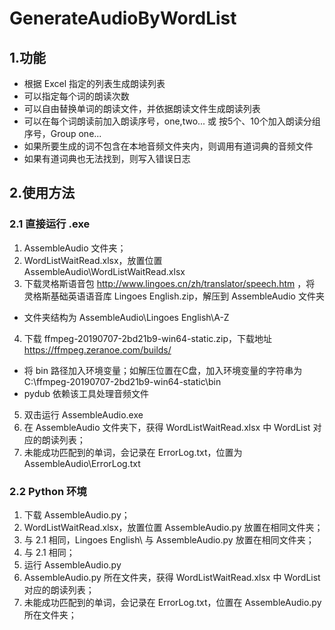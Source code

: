 # GenerateAudioByWordList
## 1.功能
* 根据 Excel 指定的列表生成朗读列表
* 可以指定每个词的朗读次数
* 可以自由替换单词的朗读文件，并依据朗读文件生成朗读列表
* 可以在每个词朗读前加入朗读序号，one,two... 或 按5个、10个加入朗读分组序号，Group one...
* 如果所要生成的词不包含在本地音频文件夹内，则调用有道词典的音频文件
* 如果有道词典也无法找到，则写入错误日志

## 2.使用方法
### 2.1 直接运行 .exe
1. AssembleAudio 文件夹；
2. WordListWaitRead.xlsx，放置位置 AssembleAudio\WordListWaitRead.xlsx
3. 下载灵格斯语音包 http://www.lingoes.cn/zh/translator/speech.htm ，将 灵格斯基础英语语音库 Lingoes English.zip，解压到 AssembleAudio 文件夹
* 文件夹结构为 AssembleAudio\Lingoes English\A-Z
4. 下载 ffmpeg-20190707-2bd21b9-win64-static.zip，下载地址 https://ffmpeg.zeranoe.com/builds/
* 将 bin 路径加入环境变量；如解压位置在C盘，加入环境变量的字符串为 C:\ffmpeg-20190707-2bd21b9-win64-static\bin
* pydub 依赖该工具处理音频文件
5. 双击运行 AssembleAudio.exe
6. 在 AssembleAudio 文件夹下，获得 WordListWaitRead.xlsx 中 WordList 对应的朗读列表；
7. 未能成功匹配到的单词，会记录在 ErrorLog.txt，位置为 AssembleAudio\ErrorLog.txt

### 2.2 Python 环境
1. 下载 AssembleAudio.py；
2. WordListWaitRead.xlsx，放置位置 AssembleAudio.py 放置在相同文件夹；
3. 与 2.1 相同，Lingoes English\ 与 AssembleAudio.py 放置在相同文件夹；
4. 与 2.1 相同；
5. 运行 AssembleAudio.py
6. AssembleAudio.py 所在文件夹，获得 WordListWaitRead.xlsx 中 WordList 对应的朗读列表；
7. 未能成功匹配到的单词，会记录在 ErrorLog.txt，位置在 AssembleAudio.py 所在文件夹；
